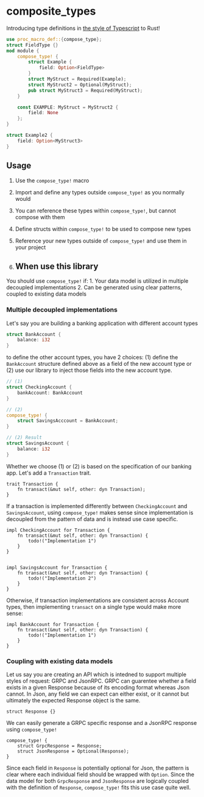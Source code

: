 # composite_types

Introducing type definitions in [the style of Typescript](https://www.typescriptlang.org/docs/handbook/2/types-from-types.html) to Rust!
```rust
use proc_macro_def::{compose_type};
struct FieldType {}
mod module { 
    compose_type! {
        struct Example {
            field: Option<FieldType>
        }
        struct MyStruct = Required(Example);
        struct MyStruct2 = Optional(MyStruct);
        pub struct MyStruct3 = Required(MyStruct);
    }

    const EXAMPLE: MyStruct = MyStruct2 {
        field: None
    };
}

struct Example2 {
    field: Option<MyStruct3>
}
```

## Usage
1. Use the `compose_type!` macro
2. Import and define any types outside `compose_type!` as you normally would
3. You can reference these types within `compose_type!`, but cannot compose with them
4. Define structs within `compose_type!` to be used to compose new types
5. Reference your new types outside of `compose_type!` and use them in your project

6. ## When use this library
You should use `compose_type!` if:
    1. Your data model is utilized in multiple decoupled implementations
    2. Can be generated using clear patterns, coupled to existing data models
    
### Multiple decoupled implementations
Let's say you are building a banking application with different account types

```rust
struct BankAccount {
    balance: i32
}
```

to define the other account types, you have 2 choices: (1) define the `BankAccount` structure defined above as a field of the new account type or (2) use our library to inject those fields into the new account type.

```rust
// (1)
struct CheckingAccount {
    bankAccount: BankAccount
}

// (2)
compose_type! {
    struct SavingsAcccount = BankAccount;
}

// (2) Result
struct SavingsAccount {
    balance: i32
}
```

Whether we choose (1) or (2) is based on the specification of our banking app. Let's add a `Transaction` trait. 

```
trait Transaction {
    fn transact(&mut self, other: dyn Transaction);
}
```

If a transaction is implemented differently between `CheckingAccount` and  `SavingsAccount`, using `compose_type!` makes sense since implementation is decoupled from the pattern of data and is instead use case specific.

```
impl CheckingAccount for Transaction {
    fn transact(&mut self, other: dyn Transaction) {
        todo!("Implementation 1")
    }
}


impl SavingsAccount for Transaction {
    fn transact(&mut self, other: dyn Transaction) {
        todo!("Implementation 2")
    }
}
```

Otherwise, if transaction implementations are consistent across Account types, then implementing `transact` on a single type would make more sense:
```
impl BankAccount for Transaction {
    fn transact(&mut self, other: dyn Transaction) {
        todo!("Implementation 1")
    }
}
```

### Coupling with existing data models

Let us say you are creating an API which is intedned to support multiple styles of request: GRPC and JsonRPC. GRPC can guarentee whether a field exists in a given Response because of its encoding format whereas Json cannot. In Json, any field we can expect can either exist, or it cannot but ultimately the expected Response object is the same.

```
struct Response {}
```

We can easily generate a GRPC specific response and a JsonRPC response using `compose_type!`

```
compose_type! {
    struct GrpcResponse = Response;
    struct JsonResponse = Optional(Response);
}
```

Since each field in `Response` is potentially optional for Json, the pattern is clear where each individual field should be wrapped with `Option`. Since the data model for both `GrpcResponse` and `JsonResponse` are logically coupled with the definition of `Response`, `compose_type!` fits this use case quite well.
